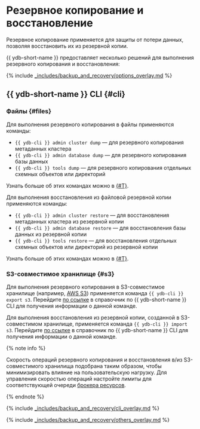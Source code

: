 # Резервное копирование и восстановление

Резервное копирование применяется для защиты от потери данных, позволяя восстановить их из резервной копии.

{{ ydb-short-name }} предоставляет несколько решений для выполнения резервного копирования и восстановления:

{% include [_includes/backup_and_recovery/options_overlay.md](_includes/backup_and_recovery/options_overlay.md) %}

## {{ ydb-short-name }} CLI {#cli}

### Файлы {#files}

Для выполнения резервного копирования в файлы применяются команды:

- `{{ ydb-cli }} admin cluster dump` — для резервного копирования метаданных кластера
- `{{ ydb-cli }} admin database dump` — для резервного копирования базы данных
- `{{ ydb-cli }} tools dump` — для резервного копирования отдельных схемных объектов или директорий

Узнать больше об этих командах можно в [{#T}](../reference/ydb-cli/export-import/tools-dump.md).

Для выполнения восстановления из файловой резервной копии применяются команды:

- `{{ ydb-cli }} admin cluster restore` — для восстановления метаданных кластера из резервной копии
- `{{ ydb-cli }} admin database restore` — для восстановления базы данных из резервной копии
- `{{ ydb-cli }} tools restore` — для восстановления отдельных схемных объектов или директорий из резервной копии

Узнать больше об этих командах можно в [{#T}](../reference/ydb-cli/export-import/tools-restore.md).

### S3-совместимое хранилище {#s3}

Для выполнения резервного копирования в S3-совместимое хранилище (например, [AWS S3](https://docs.aws.amazon.com/AmazonS3/latest/dev/Introduction.html))  применяется команда `{{ ydb-cli }} export s3`. Перейдите [по ссылке](../reference/ydb-cli/export-import/export-s3.md) в справочник по {{ ydb-short-name }} CLI для получения информации о данной команде.

Для выполнения восстановления из резервной копии, созданной в S3-совместимом хранилище, применяется команда `{{ ydb-cli }} import s3`. Перейдите [по ссылке](../reference/ydb-cli/export-import/import-s3.md) в справочник по {{ ydb-short-name }} CLI для получения информации о данной команде.

{% note info %}

Скорость операций резервного копирования и восстановления в/из S3-совместимого хранилища подобрана таким образом, чтобы минимизировать влияние на пользовательскую нагрузку. Для управления скоростью операций настройте лимиты для соответствующей очереди [брокера ресурсов](../reference/configuration/resource_broker_config.md#resource-broker-config).

{% endnote %}

{% include [_includes/backup_and_recovery/cli_overlay.md](_includes/backup_and_recovery/cli_overlay.md) %}

{% include [_includes/backup_and_recovery/others_overlay.md](_includes/backup_and_recovery/others_overlay.md) %}
